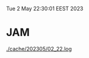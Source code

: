 Tue  2 May 22:30:01 EEST 2023
# JAM
<a href='./cache/202305/02_22.log'>./cache/202305/02_22.log</a>
